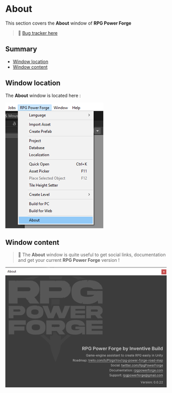 # **About**

This section covers the **About** window of **RPG Power Forge**

> 🐞 [Bug tracker here](https://trello.com/b/PIzgsYov/rpg-power-forge-road-map)

## **Summary**
- [Window location](#Window-location)
- [Window content](#Window-content)

## **Window location**

The **About** window is located here : 

![menu_location.png](./../media/about/menu_location.png)

## **Window content**

> 🐲 The **About** window is quite useful to get social links, documentation and get your current **RPG Power Forge** version !

![window.png](./../media/about/window.PNG)